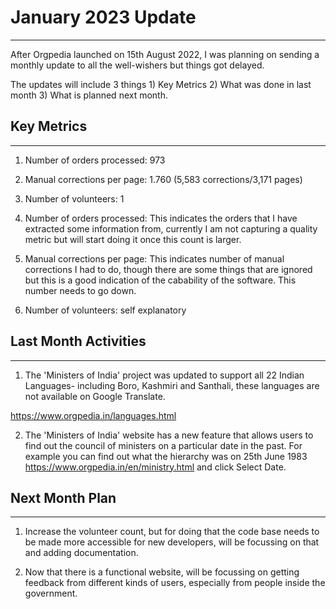 # January 2023 Update
-------------------------

After Orgpedia launched on 15th August 2022, I was planning on sending
a monthly update to all the well-wishers but things got delayed.

The updates will include 3 things 1) Key Metrics 2) What was done in
last month 3) What is planned next month.


## Key Metrics 
-------------------------

1. Number of orders processed: 973
2. Manual corrections per page: 1.760 (5,583 corrections/3,171 pages) 
3. Number of volunteers: 1

1. Number of orders processed: This indicates the orders that I have
extracted some information from, currently I am not capturing a
quality metric but will start doing it once this count is larger.

2. Manual corrections per page: This indicates number of manual
corrections I had to do, though there are some things that are ignored
but this is a good indication of the cabability of the software. This
number needs to go down.

3. Number of volunteers: self explanatory


## Last Month Activities
--------------------------

1. The 'Ministers of India' project was updated to support all 22
Indian Languages- including Boro, Kashmiri and Santhali, these
languages are not available on Google Translate.

https://www.orgpedia.in/languages.html

2. The 'Ministers of India' website has a new feature that allows
users to find out the council of ministers on a particular date in the
past. For example you can find out what the hierarchy was on 25th June 1983
https://www.orgpedia.in/en/ministry.html and click Select Date.


## Next Month Plan
--------------------

1. Increase the volunteer count, but for doing that the code base
needs to be made more accessible for new developers, will be focussing
on that and adding documentation.

2. Now that there is a functional website, will be focussing on
getting feedback from different kinds of users, especially from people
inside the government.

